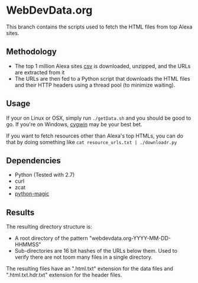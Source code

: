 # WebDevData.org

This branch contains the scripts used to fetch the HTML files from top
Alexa sites.

## Methodology

* The top 1 million Alexa sites
[csv](http://s3.amazonaws.com/alexa-static/top-1m.csv.zip) is
downloaded, unzipped, and the URLs are extracted from it
* The URLs are then fed to a Python script that downloads the HTML files
and their HTTP headers using a thread pool (to minimize waiting). 

## Usage

If your on Linux or OSX, simply run `./getData.sh` and you should be
good to go.
If you're on Windows, [cygwin](http://www.cygwin.com/) may be your best
bet.

If you want to fetch resources other than Alexa's top HTMLs, you can do
that by doing something like `cat resource_urls.txt | ./downloadr.py`

## Dependencies

* Python (Tested with 2.7)
* curl
* zcat
* [python-magic](https://github.com/ahupp/python-magic)

## Results 

The resulting directory structure is:
 
* A root directory of the pattern "webdevdata.org-YYYY-MM-DD-HHMMSS"
* Sub-directories are 16 bit hashes of the URLs below them. Used to
verify there are not toom many files in a single directory. 

The resulting files have an ".html.txt" extension for the data files and
".html.txt.hdr.txt" extension for the header files.

